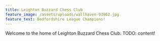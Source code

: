 ```yaml
---
title: Leighton Buzzard Chess Club
feature_image: /assets/uploads/wallhaven-93962.jpg
feature_text: Bedfordshire League Champions!
---
```

Welcome to the home of Leighton Buzzard Chess Club. TODO: content!